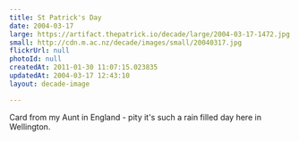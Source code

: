 ```yaml
---
title: St Patrick's Day
date: 2004-03-17
large: https://artifact.thepatrick.io/decade/large/2004-03-17-1472.jpg
small: http://cdn.m.ac.nz/decade/images/small/20040317.jpg
flickrUrl: null
photoId: null
createdAt: 2011-01-30 11:07:15.023835
updatedAt: 2004-03-17 12:43:10
layout: decade-image

---
```

Card from my Aunt in England - pity it's such a rain filled day here in Wellington.
